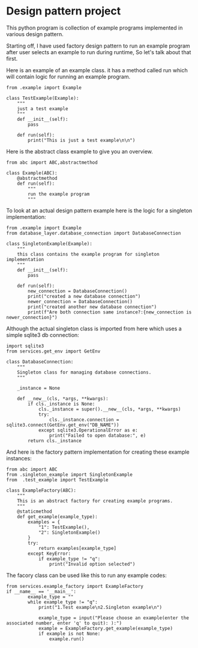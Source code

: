 # Design pattern project
This python program is collection of example programs implemented in various design pattern.

Starting off, I have used factory design pattern to run an example program after user selects an example to run during runtime, So let's talk about that first.

Here is an example of an example class. it has a method called run which will contain logic for running an example program.

```
from .example import Example

class TestExample(Example):
    """
    just a test example
    """
    def __init__(self):
        pass

    def run(self):
        print("This is just a test example\n\n")
```
Here is the abstract class example to give you an overview.
```
from abc import ABC,abstractmethod

class Example(ABC):
    @abstractmethod
    def run(self):
        """
        run the example program
        """
```
To look at an actual design pattern example here is the logic for a singleton implementation:
```
from .example import Example
from database_layer.database_connection import DatabaseConnection

class SingletonExample(Example):
    """
    this class contains the example program for singleton implementation
    """
    def __init__(self):
        pass

    def run(self):
        new_connection = DatabaseConnection()
        print("created a new database connection")
        newer_connection = DatabaseConnection()
        print("created another new database connection")
        print(f"Are both connection same instance?:{new_connection is newer_connection}")
```
Although the actual singleton class is imported from here which uses a simple sqlite3 db connection:
```
import sqlite3
from services.get_env import GetEnv

class DatabaseConnection:
    """
    Singleton class for managing database connections.
    """

    _instance = None

    def __new__(cls, *args, **kwargs):
        if cls._instance is None:
            cls._instance = super().__new__(cls, *args, **kwargs)
            try:
                cls._instance.connection = sqlite3.connect(GetEnv.get_env("DB_NAME"))
            except sqlite3.OperationalError as e:
                print("Failed to open database:", e)
        return cls._instance
```

And here is the factory pattern implementation for creating these example instances:
```
from abc import ABC
from .singleton_example import SingletonExample
from  .test_example import TestExample

class ExampleFactory(ABC):
    """
    This is an abstract factory for creating example programs.
    """
    @staticmethod
    def get_example(example_type):
        examples = {
            "1": TestExample(),
            "2": SingletonExample()
        }
        try:
            return examples[example_type]
        except KeyError:
            if example_type != "q":
                print("Invalid option selected")
```
The facory class can be used like this to run any example codes:
```
from services.example_factory import ExampleFactory
if __name__ == '__main__':
        example_type = ""
        while example_type != "q":
            print("1.Test example\n2.Singleton example\n")

            example_type = input("Please choose an example(enter the associated number, enter 'q' to quit): ):")
            example = ExampleFactory.get_example(example_type)
            if example is not None:
                example.run()
```


